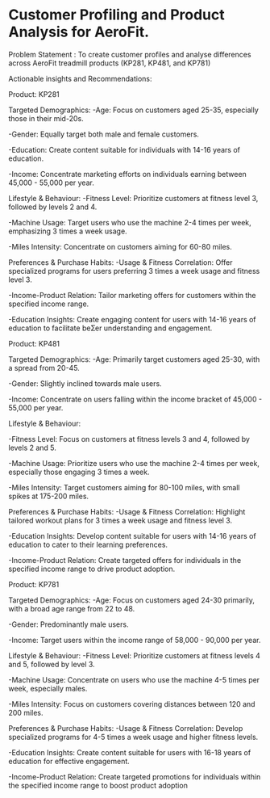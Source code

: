 # Customer Profiling and Product Analysis for AeroFit.

Problem Statement : To create customer profiles and analyse differences across AeroFit treadmill products (KP281, KP481, and KP781)

Actionable insights and Recommendations:

Product: KP281 

Targeted Demographics: 
-Age: Focus on customers aged 25-35, especially those in their mid-20s. 

-Gender: Equally target both male and female customers. 

-Education: Create content suitable for individuals with 14-16 years of education.

-Income: Concentrate marketing efforts on individuals earning between 45,000 - 55,000 per year. 

Lifestyle & Behaviour: 
-Fitness Level: Prioritize customers at fitness level 3, followed by levels 2 and 4.

-Machine Usage: Target users who use the machine 2-4 times per week, emphasizing 3 times a week usage. 

-Miles Intensity: Concentrate on customers aiming for 60-80 miles. 

Preferences & Purchase Habits: 
-Usage & Fitness Correlation: Offer specialized programs for users preferring 3 times a week usage and fitness level 3. 

-Income-Product Relation: Tailor marketing offers for customers within the specified income range. 

-Education Insights: Create engaging content for users with 14-16 years of education to facilitate beƩer understanding and engagement.

Product: KP481 

Targeted Demographics: 
-Age: Primarily target customers aged 25-30, with a spread from 20-45. 

-Gender: Slightly inclined towards male users. 

-Income: Concentrate on users falling within the income bracket of 45,000 - 55,000 per year. 

Lifestyle & Behaviour: 

-Fitness Level: Focus on customers at fitness levels 3 and 4, followed by levels 2 and 5. 

-Machine Usage: Prioritize users who use the machine 2-4 times per week, especially those engaging 3 times a week.

-Miles Intensity: Target customers aiming for 80-100 miles, with small spikes at 175-200 miles. 

Preferences & Purchase Habits: 
-Usage & Fitness Correlation: Highlight tailored workout plans for 3 times a week usage and fitness level 3. 

-Education Insights: Develop content suitable for users with 14-16 years of education to cater 
to their learning preferences. 

-Income-Product Relation: Create targeted offers for individuals in the specified income range 
to drive product adoption.

Product: KP781 

Targeted Demographics: 
-Age: Focus on customers aged 24-30 primarily, with a broad age range from 22 to 48. 

-Gender: Predominantly male users. 

-Income: Target users within the income range of 58,000 - 90,000 per year. 

Lifestyle & Behaviour: 
-Fitness Level: Prioritize customers at fitness levels 4 and 5, followed by level 3.

-Machine Usage: Concentrate on users who use the machine 4-5 times per week, especially males. 

-Miles Intensity: Focus on customers covering distances between 120 and 200 miles. 

Preferences & Purchase Habits: 
-Usage & Fitness Correlation: Develop specialized programs for 4-5 times a week usage and higher fitness levels. 

-Education Insights: Create content suitable for users with 16-18 years of education for 
effective engagement.

-Income-Product Relation: Create targeted promotions for individuals within the specified 
income range to boost product adoption
